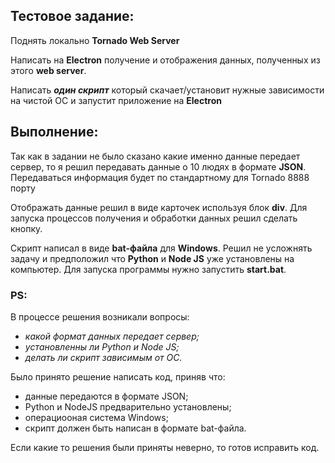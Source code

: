 ## Тестовое задание:

Поднять локально **Tornado Web Server**

Написать на **Electron** получение и отображения данных, полученных из этого **web server**.

Написать  _**один скрипт**_ который скачает/установит нужные зависимости на чистой ОС и запустит 
приложение на **Electron**

## Выполнение:

Так как в задании не было сказано какие именно данные передает сервер, то я решил передавать 
данные о 10 людях в формате **JSON**. Передаваться информация будет по стандартному для Tornado 8888 порту

Отображать данные решил в виде карточек используя блок **div**. Для запуска процессов получения и обработки 
данных решил сделать кнопку.

Скрипт написал в виде **bat-файла** для **Windows**. Решил не усложнять задачу и предположил что **Python** и **Node JS** 
уже установлены на компьютер. Для запуска программы нужно запустить **start.bat**.

### PS: 

В процессе решения возникали вопросы: 
- *какой формат данных передает сервер;* 
- *установленны ли Python и Node JS;*
- *делать ли скрипт зависимым от ОС.*

Было принято решение написать код, приняв что: 
* данные передаются в формате JSON;
* Python и  NodeJS предварительно установлены;
* операциооная система Windows;
* скрипт должен быть написан в формате bat-файла.

Если какие то решения были приняты неверно, то готов исправить код.

